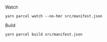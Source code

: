 
Watch

```
yarn parcel watch --no-hmr src/manifest.json
```

Build

```
yarn parcel build src/manifest.json
```

